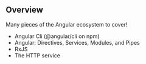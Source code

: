 ## Overview

Many pieces of the Angular ecosystem to cover!

- Angular Cli (@angular/cli on npm)
- Angular: Directives, Services, Modules, and Pipes
- RxJS
- The HTTP service
